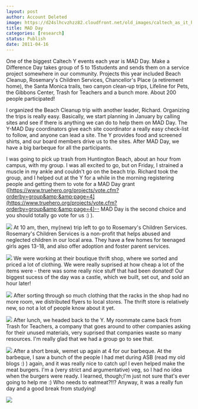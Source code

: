 ```yaml
---
layout: post
author: Account Deleted
image: https://d24slhcvzhzz82.cloudfront.net/old_images/caltech_as_it_happens/6a0105349b8251970b0147e407b179970b.jpg
title: MAD Day
categories: [research]
status: Publish
date: 2011-04-16
---
```



One of the biggest Caltech Y events each year is MAD Day. Make a Difference Day takes group of 5 to 15students and sends them on a service project somewhere in our community. Projects this year included Beach Cleanup, Rosemary's Children Services, Chancellor's Place (a retirement home), the Santa Monica trails, two canyon clean-up trips, Lifeline for Pets, the Gibbons Center, Trash for Teachers and a bunch more. About 200 people participated!

I organized the Beach Cleanup trip with another leader, Richard. Organizing the trips is really easy. Basically, we start planning in January by calling sites and see if there is anything we can do to help them on MAD Day. The Y-MAD Day coordinators give each site coordinator a really easy check-list to follow, and anyone can lead a site. The Y provides food and screened shirts, and our board members drive us to the sites. After MAD Day, we have a big barbeque for all the participants.

I was going to pick up trash from Huntington Beach, about an hour from campus, with my group. I was all excited to go, but on Friday, I strained a muscle in my ankle and couldn't go on the beach trip. Richard took the group, and I helped out at the Y for a while in the morning registering people and getting them to vote for a MAD Day grant ([https://www.truehero.org/projects/vote.cfm?orderby=group&amp;&amp;page=4](https://www.truehero.org/projects/vote.cfm?orderby=group&amp;&amp;page=4)-- MAD Day is the second choice and you should totally go vote for us :) ).


![](https://d24slhcvzhzz82.cloudfront.net/old_images/caltech_as_it_happens/6a0105349b8251970b014e60accbce970c.jpg)
At 10 am, then, my(new) trip left to go to Rosemary's Children Services. Rosemary's Children Services is a non-profit that helps abused and neglected children in our local area. They have a few homes for teenaged girls ages 13-18, and also offer adoption and foster parent services.


![](https://d24slhcvzhzz82.cloudfront.net/old_images/caltech_as_it_happens/6a0105349b8251970b0147e407be97970b.jpg)
We were working at their boutique thrift shop, where we sorted and priced a lot of clothing. We were really suprised at how cheap a lot of the items were - there was some really nice stuff that had been donated! Our biggest sucess of the day was a castle, which we built, set out, and sold an hour later!

![](https://d24slhcvzhzz82.cloudfront.net/old_images/caltech_as_it_happens/6a0105349b8251970b014e8789617a970d.jpg)
After sorting through so much clothing that the racks in the shop had no more room, we distributed flyers to local stores. The thrift store is relatively new, so not a lot of people know about it yet.


![](https://d24slhcvzhzz82.cloudfront.net/old_images/caltech_as_it_happens/6a0105349b8251970b014e60acedaf970c.jpg)
After lunch, we headed back to the Y. My roommate came back from Trash for Teachers, a company that goes around to other companies asking for their unused materials, very suprised that companies waste so many resources. I'm really glad that we had a group go to see that.


![](https://d24slhcvzhzz82.cloudfront.net/old_images/caltech_as_it_happens/6a0105349b8251970b014e60acf487970c.jpg)
After a short break, wemet up again at 4 for our barbeque. At the barbeque, I saw a bunch of the people I had met during ASB (read my old blogs :) ) again, and it was really nice to catch up! I even helped make the meat burgers. I'm a (very strict and argumentative) veg, so I had no idea when the burgers were ready. I learned, though;I'm just not sure that's ever going to help me :) Who needs to eatmeat?!!? Anyway, it was a really fun day and a good break from studying!

![](https://d24slhcvzhzz82.cloudfront.net/old_images/caltech_as_it_happens/6a0105349b8251970b0147e407e68b970b.jpg)
